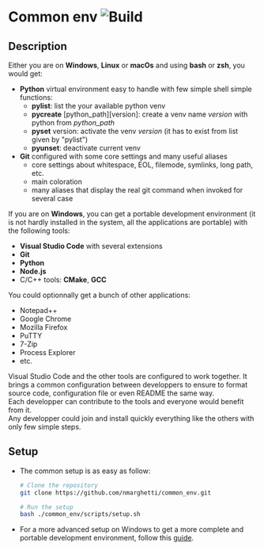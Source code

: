 # Common env ![Build](https://github.com/nmarghetti/common_env/workflows/Build/badge.svg)

## Description

Either you are on **Windows**, **Linux** or **macOs** and using **bash** or **zsh**, you would get:

- **Python** virtual environment easy to handle with few simple shell simple functions:
  - **pylist**: list the your available python venv
  - **pycreate** [python_path][version]: create a venv name _version_ with python from _python_path_
  - **pyset** version: activate the venv _version_ (it has to exist from list given by "pylist")
  - **pyunset**: deactivate current venv
- **Git** configured with some core settings and many useful aliases
  - core settings about whitespace, EOL, filemode, symlinks, long path, etc.
  - main coloration
  - many aliases that display the real git command when invoked for several case

If you are on **Windows**, you can get a portable development environment (it is not hardly installed in the system, all the applications are portable) with the following tools:

- **Visual Studio Code** with several extensions
- **Git**
- **Python**
- **Node.js**
- C/C++ tools: **CMake**, **GCC**

You could optionnally get a bunch of other applications:

- Notepad++
- Google Chrome
- Mozilla Firefox
- PuTTY
- 7-Zip
- Process Explorer
- etc.

Visual Studio Code and the other tools are configured to work together. It brings a common configuration between developpers to ensure to format source code, configuration file or even README the same way.\
Each developper can contribute to the tools and everyone would benefit from it.\
Any developper could join and install quickly everything like the others with only few simple steps.

## Setup

- The common setup is as easy as follow:

  ```bash
  # Clone the repository
  git clone https://github.com/nmarghetti/common_env.git

  # Run the setup
  bash ./common_env/scripts/setup.sh
  ```

- For a more advanced setup on Windows to get a more complete and portable development environment, follow this [guide](readme/README_setup.md).

